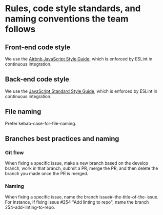 # Rules, code style standards, and naming conventions the team follows

## Front-end code style
We use the [Airbnb JavaScript Style Guide](https://github.com/airbnb/javascript), which is enforced by ESLint in continuous integration. 

## Back-end code style
We use the [JavaScript Standard Style Guide](https://standardjs.com/), which is enforced by ESLint in continuous integration. 

## File naming
Prefer kebab-case-for-file-naming. 

## Branches best practices and naming
### Git flow
When fixing a specific issue, make a new branch based on the develop branch, work in that branch, submit a PR, merge the PR, and then delete the branch you made once the PR is merged. 

### Naming
When fixing a specific issue, name the branch issue#-the-title-of-the-issue. For instance, if fixing issue #254 "Add linting to repo", name the branch 254-add-linting-to-repo. 